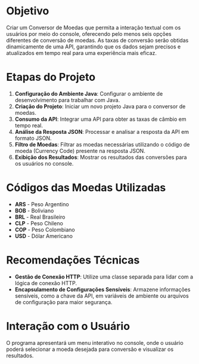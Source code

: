 # Objetivo

Criar um Conversor de Moedas que permita a interação textual com os usuários por meio do console, oferecendo pelo menos seis opções diferentes de conversão de moedas. As taxas de conversão serão obtidas dinamicamente de uma API, garantindo que os dados sejam precisos e atualizados em tempo real para uma experiência mais eficaz.

# Etapas do Projeto

1. **Configuração do Ambiente Java**: Configurar o ambiente de desenvolvimento para trabalhar com Java.
2. **Criação do Projeto**: Iniciar um novo projeto Java para o conversor de moedas.
3. **Consumo da API**: Integrar uma API para obter as taxas de câmbio em tempo real.
4. **Análise da Resposta JSON**: Processar e analisar a resposta da API em formato JSON.
5. **Filtro de Moedas**: Filtrar as moedas necessárias utilizando o código de moeda (Currency Code) presente na resposta JSON.
6. **Exibição dos Resultados**: Mostrar os resultados das conversões para os usuários no console.

# Códigos das Moedas Utilizadas

- **ARS** - Peso Argentino
- **BOB** - Boliviano
- **BRL** - Real Brasileiro
- **CLP** - Peso Chileno
- **COP** - Peso Colombiano
- **USD** - Dólar Americano

# Recomendações Técnicas

- **Gestão de Conexão HTTP**: Utilize uma classe separada para lidar com a lógica de conexão HTTP.
- **Encapsulamento de Configurações Sensíveis**: Armazene informações sensíveis, como a chave da API, em variáveis de ambiente ou arquivos de configuração para maior segurança.

# Interação com o Usuário

O programa apresentará um menu interativo no console, onde o usuário poderá selecionar a moeda desejada para conversão e visualizar os resultados.
